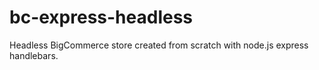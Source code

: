 # bc-express-headless
Headless BigCommerce store created from scratch with node.js express handlebars. 
